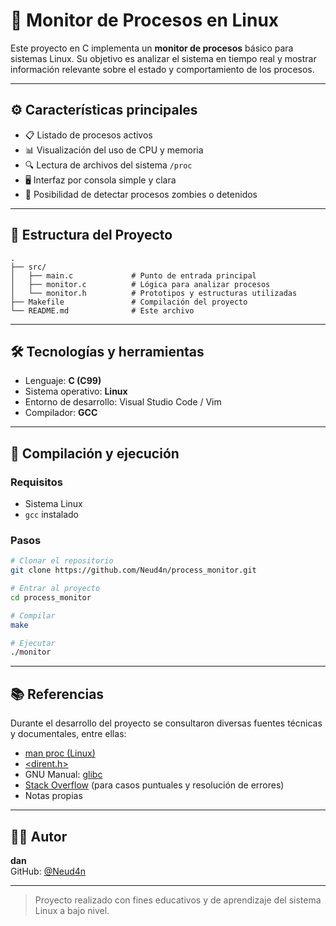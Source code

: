 
# 🧠 Monitor de Procesos en Linux

Este proyecto en C implementa un **monitor de procesos** básico para sistemas Linux. Su objetivo es analizar el sistema en tiempo real y mostrar información relevante sobre el estado y comportamiento de los procesos.

---

## ⚙️ Características principales

- 📋 Listado de procesos activos
- 📊 Visualización del uso de CPU y memoria
- 🔍 Lectura de archivos del sistema `/proc`
- 🖥️ Interfaz por consola simple y clara
- 🚫 Posibilidad de detectar procesos zombies o detenidos

---

## 📁 Estructura del Proyecto

```plaintext
.
├── src/
│   ├── main.c             # Punto de entrada principal
│   ├── monitor.c          # Lógica para analizar procesos
│   └── monitor.h          # Prototipos y estructuras utilizadas
├── Makefile               # Compilación del proyecto
└── README.md              # Este archivo
```

---

## 🛠️ Tecnologías y herramientas

- Lenguaje: **C (C99)**
- Sistema operativo: **Linux**
- Entorno de desarrollo: Visual Studio Code / Vim
- Compilador: **GCC**

---

## 🧪 Compilación y ejecución

### Requisitos

- Sistema Linux
- `gcc` instalado

### Pasos

```bash
# Clonar el repositorio
git clone https://github.com/Neud4n/process_monitor.git

# Entrar al proyecto
cd process_monitor

# Compilar
make

# Ejecutar
./monitor
```

---

## 📚 Referencias

Durante el desarrollo del proyecto se consultaron diversas fuentes técnicas y documentales, entre ellas:

- [man proc (Linux)](https://man7.org/linux/man-pages/man5/proc.5.html)
- [<dirent.h>](https://pubs.opengroup.org/onlinepubs/009604599/basedefs/dirent.h.html)
- GNU Manual: [glibc](https://www.gnu.org/software/libc/manual/)  
- [Stack Overflow](https://stackoverflow.com/) (para casos puntuales y resolución de errores)
- Notas propias

---

## 👨‍💻 Autor

**dan**  
GitHub: [@Neud4n](https://github.com/Neud4n)

---

> Proyecto realizado con fines educativos y de aprendizaje del sistema Linux a bajo nivel.
